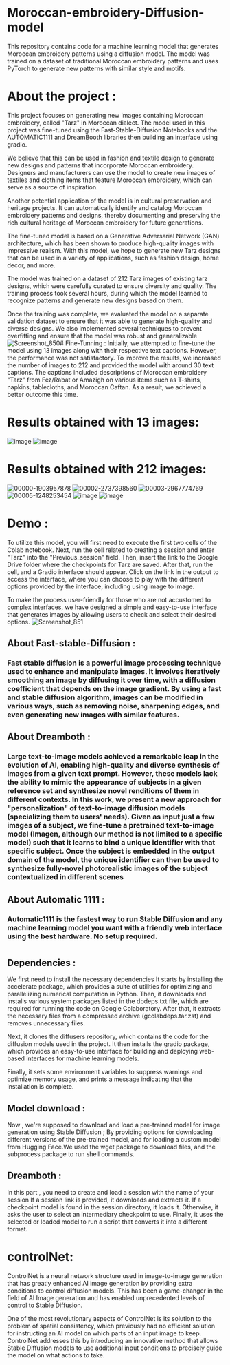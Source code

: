 # Moroccan-embroidery-Diffusion-model
This repository contains code for a machine learning model that generates Moroccan embroidery patterns using a diffusion model. The model was trained on a dataset of traditional Moroccan embroidery patterns and uses PyTorch to generate new patterns with similar style and motifs. 
# About the project : 

This project focuses on generating new images containing Moroccan embroidery, called "Tarz" in Moroccan dialect. The model used in this project was fine-tuned using the Fast-Stable-Diffusion Notebooks and the AUTOMATIC1111 and DreamBooth libraries then building an interface using gradio.

We believe that this can be used in fashion and textile design to generate new designs and patterns that incorporate Moroccan embroidery. Designers and manufacturers can use the model to create new images of textiles and clothing items that feature Moroccan embroidery, which can serve as a source of inspiration.

Another potential application of the model is in cultural preservation and heritage projects. It can automatically identify and catalog Moroccan embroidery patterns and designs, thereby documenting and preserving the rich cultural heritage of Moroccan embroidery for future generations.

The fine-tuned model is based on a Generative Adversarial Network (GAN) architecture, which has been shown to produce high-quality images with impressive realism. With this model, we hope to generate new Tarz designs that can be used in a variety of applications, such as fashion design, home decor, and more.

The model was trained on a dataset of 212 Tarz images of existing tarz designs, which were carefully curated to ensure diversity and quality. The training process took several hours, during which the model learned to recognize patterns and generate new designs based on them.

Once the training was complete, we evaluated the model on a separate validation dataset to ensure that it was able to generate high-quality and diverse designs. We also implemented several techniques to prevent overfitting and ensure that the model was robust and generalizable
![Screenshot_850](https://user-images.githubusercontent.com/93876670/236659507-c1abdb46-9465-4085-b324-49558113dcb4.png)# Fine-Tunning : 
Initially, we attempted to fine-tune the model using 13 images along with their respective text captions. However, the performance was not satisfactory. To improve the results, we increased the number of images to 212 and provided the model with around 30 text captions. The captions included descriptions of Moroccan embroidery "Tarz" from Fez/Rabat or Amazigh on various items such as T-shirts, napkins, tablecloths, and Moroccan Caftan. As a result, we achieved a better outcome this time.

# Results obtained with 13 images:
![image](https://user-images.githubusercontent.com/93876670/236658751-36b84574-7920-4233-83d9-423aa991ce0e.png)
![image](https://user-images.githubusercontent.com/93876670/236658779-fda8f190-5ed7-40be-8464-58914dd044e0.png)

# Results obtained with 212 images:
![00000-1903957878](https://user-images.githubusercontent.com/93876670/236658656-e8b886b8-25c2-44cd-9ce7-f351a0121054.png)
![00002-2737398560](https://user-images.githubusercontent.com/93876670/236658662-68f2aa16-319f-4e8b-895d-ae8a99530cf3.png)
![00003-2967774769](https://user-images.githubusercontent.com/93876670/236658666-2cd2b415-0ef5-4dc9-ba32-c00d3dd048d8.png)
![00005-1248253454](https://user-images.githubusercontent.com/93876670/236658669-e3397138-c999-4c30-8eca-b097346fa9fd.png)
![image](https://user-images.githubusercontent.com/93876670/236658689-8e8818d1-a118-4bd2-b6e3-9468cf417e34.png)
![image](https://user-images.githubusercontent.com/93876670/236658699-d0ade024-cc5a-46b8-aa71-deadb3e03f60.png)

# Demo :
To utilize this model, you will first need to execute the first two cells of the Colab notebook. Next, run the cell related to creating a session and enter "Tarz" into the "Previous_session" field. Then, insert the link to the Google Drive folder where the checkpoints for Tarz are saved. After that, run the cell, and a Gradio interface should appear. Click on the link in the output to access the interface, where you can choose to play with the different options provided by the interface, including using image to image.

To make the process user-friendly for those who are not accustomed to complex interfaces, we have designed a simple and easy-to-use interface that generates images by allowing users to check and select their desired options.
![Screenshot_851](https://user-images.githubusercontent.com/93876670/236658844-5f23ef2e-db0a-4a4f-a37c-143bf4f5aea3.png)


## About Fast-stable-Diffusion :
### Fast stable diffusion is a powerful image processing technique used to enhance and manipulate images. It involves iteratively smoothing an image by diffusing it over time, with a diffusion coefficient that depends on the image gradient. By using a fast and stable diffusion algorithm, images can be modified in various ways, such as removing noise, sharpening edges, and even generating new images with similar features.
## About Dreamboth :
### Large text-to-image models achieved a remarkable leap in the evolution of AI, enabling high-quality and diverse synthesis of images from a given text prompt. However, these models lack the ability to mimic the appearance of subjects in a given reference set and synthesize novel renditions of them in different contexts. In this work, we present a new approach for "personalization" of text-to-image diffusion models (specializing them to users' needs). Given as input just a few images of a subject, we fine-tune a pretrained text-to-image model (Imagen, although our method is not limited to a specific model) such that it learns to bind a unique identifier with that specific subject. Once the subject is embedded in the output domain of the model, the unique identifier can then be used to synthesize fully-novel photorealistic images of the subject contextualized in different scenes
## About Automatic 1111 :
### Automatic1111 is the fastest way to run Stable Diffusion and any machine learning model you want with a friendly web interface using the best hardware. No setup required.
# 
## Dependencies :
We first need to install the necessary dependencies 
It starts by installing the accelerate package, which provides a suite of utilities for optimizing and parallelizing numerical computation in Python. Then, it downloads and installs various system packages listed in the dbdeps.txt file, which are required for running the code on Google Colaboratory. After that, it extracts the necessary files from a compressed archive (gcolabdeps.tar.zst) and removes unnecessary files.

Next, it clones the diffusers repository, which contains the code for the diffusion models used in the project. It then installs the gradio package, which provides an easy-to-use interface for building and deploying web-based interfaces for machine learning models.

Finally, it sets some environment variables to suppress warnings and optimize memory usage, and prints a message indicating that the installation is complete.
## Model download :
Now , we're supposed to download and load a pre-trained model for image generation using Stable Diffusion ; By providing options for downloading different versions of the pre-trained model, and for loading a custom model from Hugging Face.We used  the wget package to download files, and the subprocess package to run shell commands.
## Dreamboth :
In this part , you need to create and load a session with the name of your session If a session link is provided, it downloads and extracts it. If a checkpoint model is found in the session directory, it loads it. Otherwise, it asks the user to select an intermediary checkpoint to use. Finally, it uses the selected or loaded model to run a script that converts it into a different format.

# controlNet:
ControlNet is a neural network structure used in image-to-image generation that has greatly enhanced AI image generation by providing extra conditions to control diffusion models. This has been a game-changer in the field of AI Image generation and has enabled unprecedented levels of control to Stable Diffusion.

One of the most revolutionary aspects of ControlNet is its solution to the problem of spatial consistency, which previously had no efficient solution for instructing an AI model on which parts of an input image to keep. ControlNet addresses this by introducing an innovative method that allows Stable Diffusion models to use additional input conditions to precisely guide the model on what actions to take.



